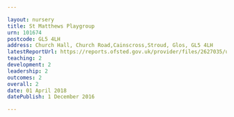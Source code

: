 ```yaml
---

layout: nursery
title: St Matthews Playgroup
urn: 101674
postcode: GL5 4LH
address: Church Hall, Church Road,Cainscross,Stroud, Glos, GL5 4LH
latestReportUrl: https://reports.ofsted.gov.uk/provider/files/2627035/urn/101674.pdf
teaching: 2
development: 2
leadership: 2
outcomes: 2
overall: 2
date: 01 April 2018 
datePublish: 1 December 2016

---
```

